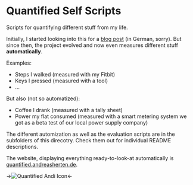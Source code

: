 # Quantified Self Scripts

Scripts for quantifying different stuff from my life.

Initially, I started looking into this for a [blog post](http://www.andisblog.de/2013/08/18/quantified-self/) (in German, sorry). But since then, the project evolved and now even measures different stuff **automatically**.

Examples:

  * Steps I walked (measured with my Fitbit)
  * Keys I pressed (measured with a tool)
  * …
  
But also (not so automatized):

  * Coffee I drank (measured with a tally sheet)
  * Power my flat consumed (measured with a smart metering system we got as a beta test of our local power supply company)

The different automization as well as the evaluation scripts are in the subfolders of this direcotry. Check them out for individual README descriptions.

The website, displaying everything ready-to-look-at automatically is [quantified.andreasherten.de](http://quantified.andreasherten.de).


->![Quantified Andi Icon](http://quantified.andreasherten.de/favicon.png)<-
